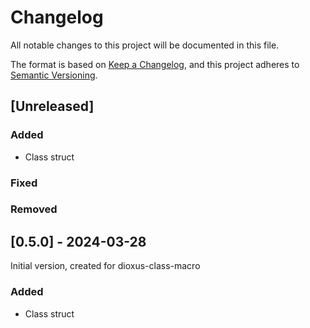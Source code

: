 # Changelog

All notable changes to this project will be documented in this file.

The format is based on [Keep a Changelog](https://keepachangelog.com/en/1.0.0/),
and this project adheres to [Semantic Versioning](https://semver.org/spec/v2.0.0.html).

## [Unreleased]

### Added

- Class struct

### Fixed

### Removed

## [0.5.0] - 2024-03-28

Initial version, created for dioxus-class-macro

### Added

- Class struct